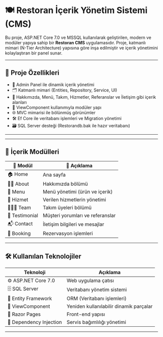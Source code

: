# 🍽️ Restoran İçerik Yönetim Sistemi (CMS)

Bu proje, ASP.NET Core 7.0 ve MSSQL kullanılarak geliştirilen, modern ve modüler yapıya sahip bir **Restoran CMS** uygulamasıdır. Proje, katmanlı mimari (N-Tier Architecture) yapısına göre inşa edilmiştir ve içerik yönetimini kolaylaştıran bir panel sunar.

---

## 🚀 Proje Özellikleri

- 🔐 Admin Panel ile dinamik içerik yönetimi
- 🗂️ Katmanlı mimari (Entities, Repository, Service, UI)
- 📄 Hakkımızda, Menü, Takım, Hizmetler, Referanslar ve İletişim gibi içerik alanları
- 🧩 ViewComponent kullanımıyla modüler yapı
- 🌐 MVC mimarisi ile bölünmüş görünümler
- 🛠️ Ef Core ile veritabanı işlemleri ve Migration yönetimi
- 🗃️ SQL Server desteği (Restorandb.bak ile hazır veritabanı)

---

---

## 🧩 İçerik Modülleri

| 📁 Modül         | 🧭 Açıklama                                  |
|------------------|---------------------------------------------|
| 🏠 Home           | Ana sayfa                                  |
| 🧑‍💼 About         | Hakkımızda bölümü                          |
| 🧾 Menu           | Menü yönetimi (ürün ve içerik)             |
| 💼 Hizmet         | Verilen hizmetlerin yönetimi               |
| 🧑‍🤝‍🧑 Team         | Takım üyeleri bölümü                      |
| 💬 Testimonial    | Müşteri yorumları ve referanslar           |
| 📬 Contact        | İletişim bilgileri ve mesajlar             |
| 📅 Booking        | Rezervasyon işlemleri                      |

---

## 🛠️ Kullanılan Teknolojiler

| Teknoloji            | Açıklama                                  |
|----------------------|-------------------------------------------|
| ⚙️ ASP.NET Core 7.0   | Web uygulama çatısı                       |
| 🗄️ SQL Server         | Veritabanı yönetim sistemi                |
| 🧱 Entity Framework   | ORM (Veritabanı işlemleri)                |
| 🧩 ViewComponent      | Yeniden kullanılabilir dinamik parçalar   |
| 🎨 Razor Pages        | Front-end yapısı                          |
| 🧪 Dependency Injection| Servis bağımlılığı yönetimi              |

---
